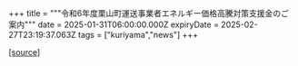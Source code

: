 +++
title = """令和6年度栗山町運送事業者エネルギー価格高騰対策支援金のご案内"""
date = 2025-01-31T06:00:00.000Z
expiryDate = 2025-02-27T23:19:37.063Z
tags = ["kuriyama","news"]
+++


[[source]](https://www.town.kuriyama.hokkaido.jp/soshiki/51/30090.html)
